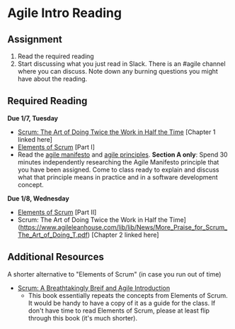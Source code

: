 # Agile Intro Reading

## Assignment

1. Read the required reading
2. Start discussing what you just read in Slack. There is an #agile channel where you can discuss. Note down any burning questions you might have about the reading.

## Required Reading

**Due 1/7, Tuesday**

- [Scrum: The Art of Doing Twice the Work in Half the Time](https://www.agileleanhouse.com/lib/lib/News/More_Praise_for_Scrum_The_Art_of_Doing_T.pdf) [Chapter 1 linked here]
- [Elements of Scrum](https://www.amazon.com/Elements-Scrum-Chris-Sims-ebook/dp/B004O0U74Q/ref=sr_1_2?s=digital-text&ie=UTF8&qid=1546492282&sr=1-2&keywords=elements+of+scrum) [Part I]
- Read the [agile manifesto](https://agilemanifesto.org/) and [agile principles](https://agilemanifesto.org/principles.html). **Section A only**: Spend 30 minutes independently researching the Agile Manifesto principle that you have been assigned. Come to class ready to explain and discuss what that principle means in practice and in a software development concept. 

 **Due 1/8, Wednesday**
 - [Elements of Scrum](https://www.amazon.com/Elements-Scrum-Chris-Sims-ebook/dp/B004O0U74Q/ref=sr_1_2?s=digital-text&ie=UTF8&qid=1546492282&sr=1-2&keywords=elements+of+scrum) [Part II]
 - Scrum: The Art of Doing Twice the Work in Half the Time](https://www.agileleanhouse.com/lib/lib/News/More_Praise_for_Scrum_The_Art_of_Doing_T.pdf) [Chapter 2 linked here]

## Additional Resources

A shorter alternative to "Elements of Scrum" (in case you run out of time)

- [Scrum: A Breathtakingly Breif and Agile Introduction](https://www.amazon.com/dp/B007P5N8D4/ref=dp-kindle-redirect?_encoding=UTF8&btkr=1)
	- This book essentially repeats the concepts from Elements of Scrum. It would be handy to have a copy of it as a guide for the class. If don't have time to read Elements of Scrum, please at least flip through this book (it's much shorter).
